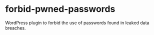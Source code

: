# forbid-pwned-passwords
WordPress plugin to forbid the use of passwords found in leaked data breaches.
